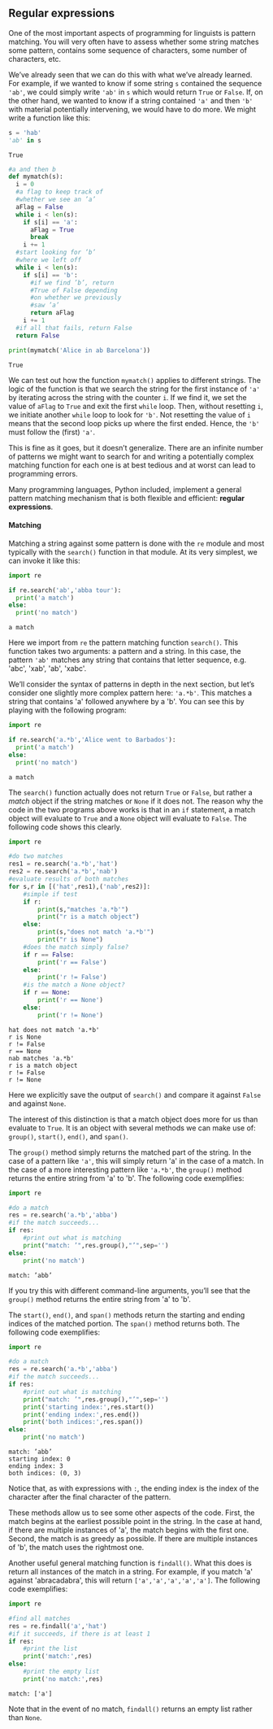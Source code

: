 
## Regular expressions

One of the most important aspects of programming for linguists is pattern matching. You will very often have to assess whether some string matches some pattern, contains some sequence of characters, some number of characters, etc.

We’ve already seen that we can do this with what we’ve already learned. For example, if we wanted to know if some string `s` contained the sequence `'ab'`, we could simply write `'ab'` in `s` which would return `True` or `False`. If, on the other hand, we wanted to know if a string contained `'a'` and then `'b'` with material potentially intervening, we would have to do more. We might write a function like this:


```python
s = 'hab'
'ab' in s
```




    True




```python
#a and then b
def mymatch(s):
  i = 0
  #a flag to keep track of
  #whether we see an ’a’
  aFlag = False
  while i < len(s):
    if s[i] == 'a':
      aFlag = True
      break
    i += 1
  #start looking for ’b’
  #where we left off
  while i < len(s):
    if s[i] == 'b':
      #if we find ’b’, return
      #True of False depending
      #on whether we previously
      #saw ’a’
      return aFlag
    i += 1
  #if all that fails, return False
  return False

print(mymatch('Alice in ab Barcelona'))
```

    True
    

We can test out how the function `mymatch()` applies to different strings. The logic of the function is that we search the string for the first instance of `'a'` by iterating across the string with the counter `i`. If we find it, we set the value of `aFlag` to `True` and exit the first `while` loop. Then, without resetting `i`, we initiate another `while` loop to look for `'b'`. Not resetting the value of `i` means that the second loop picks up where the first ended. Hence, the `'b'` must follow the (first) `'a'`.

This is fine as it goes, but it doesn’t generalize. There are an infinite number of patterns we might want to search for and writing a potentially complex matching function for each one is at best tedious and at worst can lead to programming errors.

Many programming languages, Python included, implement a general pattern matching mechanism that is both flexible and efficient: **regular expressions**.

#### Matching

Matching a string against some pattern is done with the `re` module and most typically with the `search()` function in that module. At its very simplest, we can invoke it like this:


```python
import re

if re.search('ab','abba tour'):
  print('a match')
else:
  print('no match')
```

    a match
    

Here we import from `re` the pattern matching function `search()`. This function takes two arguments: a pattern and a string. In this case, the pattern `'ab'` matches any string that contains that letter sequence, e.g. 'abc', 'xab', 'ab', 'xabc'.

We’ll consider the syntax of patterns in depth in the next section, but let’s consider one slightly more complex pattern here: `'a.*b'`. This matches a string that contains 'a' followed anywhere by a 'b'. You can see this by playing with the following program:


```python
import re

if re.search('a.*b','Alice went to Barbados'):
  print('a match')
else:
  print('no match')
```

    a match
    

The `search()` function actually does not return `True` or `False`, but rather a *match* object if the string matches or `None` if it does not. The reason why the code in the two programs above works is that in an `if` statement, a match object will evaluate to `True` and a `None` object will evaluate to `False`. The following code shows this clearly.


```python
import re

#do two matches
res1 = re.search('a.*b','hat')
res2 = re.search('a.*b','nab')
#evaluate results of both matches
for s,r in [('hat',res1),('nab',res2)]:
    #simple if test
    if r:
        print(s,"matches 'a.*b'")
        print("r is a match object")
    else:
        print(s,"does not match 'a.*b'")
        print("r is None")
    #does the match simply false?
    if r == False:
        print('r == False')
    else:
        print('r != False')
    #is the match a None object?
    if r == None:
        print('r == None')
    else:
        print('r != None')
```

    hat does not match 'a.*b'
    r is None
    r != False
    r == None
    nab matches 'a.*b'
    r is a match object
    r != False
    r != None
    

Here we explicitly save the output of `search()` and compare it against `False` and against `None`.

The interest of this distinction is that a match object does more for us than evaluate to `True`. It is an object with several methods we can make use of: `group()`, `start()`, `end()`, and `span()`.

The `group()` method simply returns the matched part of the string. In the case of a pattern like `'a'`, this will simply return 'a' in the case of a match. In the case of a more interesting pattern like `'a.*b'`, the `group()` method returns the entire string from 'a' to 'b'. The following code exemplifies:


```python
import re

#do a match
res = re.search('a.*b','abba')
#if the match succeeds...
if res:
    #print out what is matching
    print("match: ’",res.group(),"’",sep='')
else:
    print('no match')
```

    match: ’abb’
    

If you try this with different command-line arguments, you’ll see that the `group()` method returns the entire string from 'a' to 'b'.

The `start()`, `end()`, and `span()` methods return the starting and ending indices of the matched portion. The `span()` method returns both. The following code exemplifies:


```python
import re

#do a match
res = re.search('a.*b','abba')
#if the match succeeds...
if res:
    #print out what is matching
    print("match: ’",res.group(),"’",sep='')
    print('starting index:',res.start())
    print('ending index:',res.end())
    print('both indices:',res.span())
else:
    print('no match')
```

    match: ’abb’
    starting index: 0
    ending index: 3
    both indices: (0, 3)
    

Notice that, as with expressions with `:`, the ending index is the index of the character after the final character of the pattern.

These methods allow us to see some other aspects of the code. First, the match begins at the earliest possible point in the string. In the case at hand, if there are multiple instances of 'a', the match begins with the first one. Second, the match is as greedy as possible. If there are multiple instances of 'b', the match uses the rightmost one.

Another useful general matching function is `findall()`. What this does is return all instances of the match in a string. For example, if you match 'a' against 'abracadabra', this will return `['a','a','a','a','a']`. The following code exemplifies:


```python
import re

#find all matches
res = re.findall('a','hat')
#if it succeeds, if there is at least 1
if res:
    #print the list
    print('match:',res)
else:
    #print the empty list
    print('no match:',res)
```

    match: ['a']
    

Note that in the event of no match, `findall()` returns an empty list rather than `None`.
